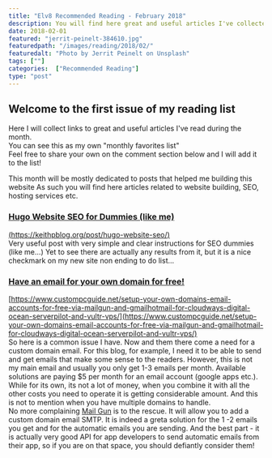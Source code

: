 ```yaml
---
title: "Elv8 Recommended Reading - February 2018"
description: You will find here great and useful articles I've collected during the month"
date: 2018-02-01
featured: "jerrit-peinelt-384610.jpg"
featuredpath: "/images/reading/2018/02/"
featuredalt: "Photo by Jerrit Peinelt on Unsplash"
tags: [""]
categories:  ["Recommended Reading"]
type: "post"
---
```



## Welcome to the first issue of my reading list
Here I will collect links to great and useful articles I've read during the month.  
You can see this as my own "monthly favorites list"  
Feel free to share your own on the comment section below and I will add it to the list!  

This month will be mostly dedicated to posts that helped me building this website
As such you will find here articles related to website building, SEO, hosting services etc.  
  
  
### [Hugo Website SEO for Dummies (like me)](https://keithpblog.org/post/hugo-website-seo/)
[(https://keithpblog.org/post/hugo-website-seo/)](https://keithpblog.org/post/hugo-website-seo/)  
Very useful post with very simple and clear instructions for SEO dummies (like me...)
Yet to see there are actually any results from it, but it is a nice checkmark on my new site non ending to do list...  
  
  
### [Have an email for your own domain for free!](https://www.custompcguide.net/setup-your-own-domains-email-accounts-for-free-via-mailgun-and-gmailhotmail-for-cloudways-digital-ocean-serverpilot-and-vultr-vps/)
[https://www.custompcguide.net/setup-your-own-domains-email-accounts-for-free-via-mailgun-and-gmailhotmail-for-cloudways-digital-ocean-serverpilot-and-vultr-vps/](https://www.custompcguide.net/setup-your-own-domains-email-accounts-for-free-via-mailgun-and-gmailhotmail-for-cloudways-digital-ocean-serverpilot-and-vultr-vps/)  
So here is a common issue I have. Now and them there come a need for a custom domain email. For this blog, for example, I need it to be able to send and get emails that make some sense to the readers. However, this is not my main email and usually you only get 1-3 emails per month. Available solutions are paying $5 per month for an email account (google apps etc.).  
While for its own, its not a lot of money, when you combine it with all the other costs you need to operate it is getting considerable amount. And this is not to mention when you have multiple domains to handle.  
No more complaining [Mail Gun](https://www.mailgun.com) is to the rescue. It will allow you to add a custom domain email SMTP. It is indeed a greta solution for the 1 -2 emails you get and for the automatic emails you are sending.
And the best part - it is actually very good API for app developers to send automatic emails from their app, so if you are on that space, you should defiantly consider them!



